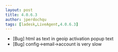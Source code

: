```yaml
---
layout: post
title: 4.0.6.3
author: jperdochqu
tags: [ladesk,LiveAgent,4.0.6.3]
---
```


- [Bug] html as text in geoip activation popup text
- [Bug] config-&gt;email-&gt;account is very slow

